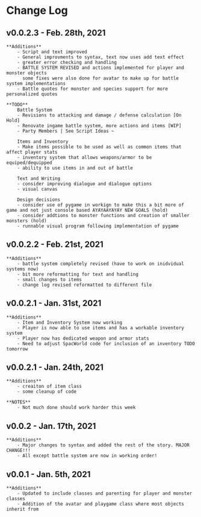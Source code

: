 # Change Log 

## v0.0.2.3 - Feb. 28th, 2021

    **Additions**
        - Script and text improved
        - General improvments to syntax, text now uses add text effect
        - greater error checking and handling 
        - BATTLE SYSTEM REVISED and actions implemented for player and monster objects
          some fixes were also done for avatar to make up for battle system implementations
        - Battle quotes for monster and species support for more personalized quotes

    **TODO**
        Battle System
        - Revisions to attacking and damage / defense calculation [On Hold]
        - Renovate ingame battle system, more actions and items [WIP]
        - Party Members | See Script Ideas ~

        Items and Inventory
        - Make items possible to be used as well as common items that affect player stats
        - inventory system that allows weapons/armor to be equiped/dequipped
        - ability to use items in and out of battle

        Text and Writing 
        - consider improving dialogue and dialogue options 
        - visual canvas

        Design decisions
        - consider use of pygame in workign to make this a bit more of game and not just console based AYAYAAYAYAY NEW GOALS (hold)
        - consider addtions to monster functions and creation of smaller monsters (hold)
        - runnable visual program following implementation of pygame




## v0.0.2.2 - Feb. 21st, 2021

    **Additions**
        - battle system completely revised (have to work on inidvidual systems now)
        - bit more reformatting for text and handling 
        - small changes to items 
        - change log revised reformatted to different file 

## v0.0.2.1 - Jan. 31st, 2021

    **Additions**
        - Item and Inventory System now working
        - Player is now able to use items and has a workable inventory system
        - Player now has dedicated weapon and armor stats
        - Need to adjust SpacWorld code for inclusion of an inventory TODO tomorrow 


## v0.0.2.1 - Jan. 24th, 2021

    **Additions**
        - creaiton of item class
        - some cleanup of code
    
    **NOTES**
        - Not much done should work harder this week

## v0.0.2 - Jan. 17th, 2021 

    **Additions**
        - Major changes to syntax and added the rest of the story. MAJOR CHANGE!!!
        - All except battle system are now in working order!

## v0.0.1 - Jan. 5th, 2021 

    **Additions**
        - Updated to include classes and parenting for player and monster classes
        - Addition of the avatar and playgame class where most objects inherit from 
